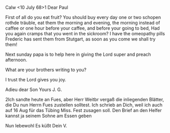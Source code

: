  Calw <10 July 68>1
Dear Paul

First of all do you eat fruit? You should buy every day one or two schopen rothde träuble, eat them the morning and evening, the morning instead of caffee or one hour before your caffee, and before your going to bed, 
Had you again cramps that you went in the sickroom? I have the omeopathy pills Frederic has sent them from Stutgart, as soon as you come we shall try them!

Next sunday papa is to help here in giving the Lord super and preach afternoon.

What are your brothers writing to you?

I trust the Lord gives you joy.

 Adieu dear Son
 Yours J. G.


2Ich sandte heute an Fues, aber Herr Weitbr vergaß die inliegenden Blätter, die Du nun Herrn Fues zustellen solltest. Ich schrieb an Dich, weil ich auch auf 16 Aug für das Tübing Miss. Fest zusagen soll. Den Brief an den Helfer kannst ja seinem Sohne am Essen geben

Nun lebewohl Es küßt
 Dein V.
